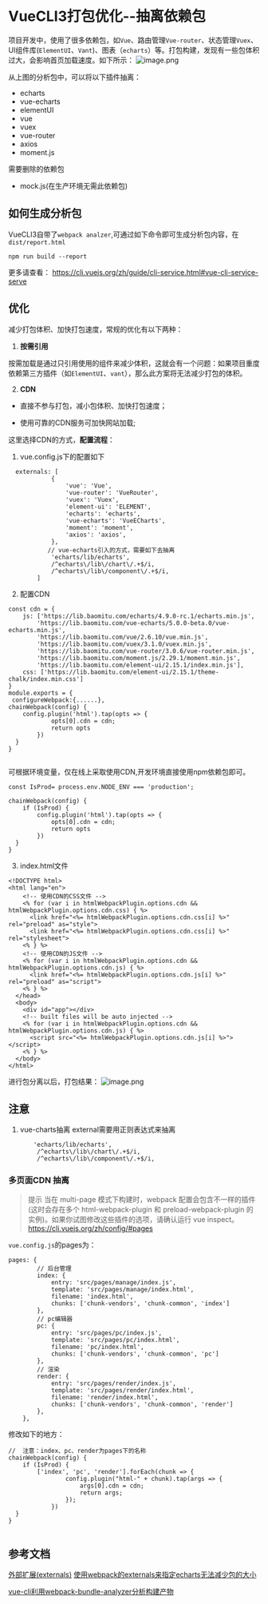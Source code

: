 # VueCLI3打包优化--抽离依赖包
项目开发中，使用了很多依赖包，如`Vue`、路由管理`Vue-router`、状态管理`Vuex`、UI组件库(`ElementUI`、`Vant`)、图表（`echarts`）等。打包构建，发现有一些包体积过大，会影响首页加载速度。如下所示：
![image.png](https://upload-images.jianshu.io/upload_images/11899053-de060a0c0f6fe967.png?imageMogr2/auto-orient/strip%7CimageView2/2/w/1240)

从上图的分析包中，可以将以下插件抽离：
- echarts
- vue-echarts
- elementUI
- vue
- vuex
- vue-router
- axios
- moment.js

需要删除的依赖包

- mock.js(在生产环境无需此依赖包)

## 如何生成分析包
VueCLI3自带了`webpack analzer`,可通过如下命令即可生成分析包内容，在`dist/report.html`
```
npm run build --report
```
更多请查看：
https://cli.vuejs.org/zh/guide/cli-service.html#vue-cli-service-serve

## 优化
减少打包体积、加快打包速度，常规的优化有以下两种：

1. **按需引用**

按需加载是通过只引用使用的组件来减少体积，这就会有一个问题：如果项目重度依赖第三方插件（如`ElementUI`、`vant`），那么此方案将无法减少打包的体积。

2. **CDN**

- 直接不参与打包，减小包体积、加快打包速度；

- 使用可靠的CDN服务可加快网站加载;


这里选择CDN的方式，**配置流程**：

1. vue.config.js下的配置如下
```
  externals: [
            {
                'vue': 'Vue',
                'vue-router': 'VueRouter',
                'vuex': 'Vuex',
                'element-ui': 'ELEMENT',
                'echarts': 'echarts',
                'vue-echarts': 'VueECharts',
                'moment': 'moment',
                'axios': 'axios',
            },  
           // vue-echarts引入的方式，需要如下去抽离
            'echarts/lib/echarts',
            /^echarts\/lib\/chart\/.+$/i,
            /^echarts\/lib\/component\/.+$/i,
        ]

```
2. 配置CDN

```
const cdn = {
    js: ['https://lib.baomitu.com/echarts/4.9.0-rc.1/echarts.min.js',
        'https://lib.baomitu.com/vue-echarts/5.0.0-beta.0/vue-echarts.min.js',
        'https://lib.baomitu.com/vue/2.6.10/vue.min.js',
        'https://lib.baomitu.com/vuex/3.1.0/vuex.min.js',
        'https://lib.baomitu.com/vue-router/3.0.6/vue-router.min.js',
        'https://lib.baomitu.com/moment.js/2.29.1/moment.min.js',
        'https://lib.baomitu.com/element-ui/2.15.1/index.min.js'],
    css: ['https://lib.baomitu.com/element-ui/2.15.1/theme-chalk/index.min.css']
}
module.exports = {
 configureWebpack:{......},
chainWebpack(config) {
    config.plugin('html').tap(opts => {
            opts[0].cdn = cdn;
            return opts
        })
  }
}


```
可根据环境变量，仅在线上采取使用CDN,开发环境直接使用npm依赖包即可。

```
const IsProd= process.env.NODE_ENV === 'production';

chainWebpack(config) {
    if (IsProd) {
        config.plugin('html').tap(opts => {
            opts[0].cdn = cdn;
            return opts
        })
  }
}

```
3. index.html文件
```
<!DOCTYPE html>
<html lang="en">
    <!-- 使用CDN的CSS文件 -->
    <% for (var i in htmlWebpackPlugin.options.cdn && htmlWebpackPlugin.options.cdn.css) { %>
      <link href="<%= htmlWebpackPlugin.options.cdn.css[i] %>" rel="preload" as="style">
      <link href="<%= htmlWebpackPlugin.options.cdn.css[i] %>" rel="stylesheet">
    <% } %>
    <!-- 使用CDN的JS文件 -->
    <% for (var i in htmlWebpackPlugin.options.cdn && htmlWebpackPlugin.options.cdn.js) { %>
      <link href="<%= htmlWebpackPlugin.options.cdn.js[i] %>" rel="preload" as="script">
    <% } %>
  </head>
  <body>
    <div id="app"></div>
    <!-- built files will be auto injected -->
    <% for (var i in htmlWebpackPlugin.options.cdn && htmlWebpackPlugin.options.cdn.js) { %>
      <script src="<%= htmlWebpackPlugin.options.cdn.js[i] %>"></script>
    <% } %>
  </body>
</html>
```

进行包分离以后，打包结果：
![image.png](https://upload-images.jianshu.io/upload_images/11899053-5cf8eba8355f9e56.png?imageMogr2/auto-orient/strip%7CimageView2/2/w/1240)



## 注意
1. vue-charts抽离
   external需要用正则表达式来抽离
 ```
        'echarts/lib/echarts',
         /^echarts\/lib\/chart\/.+$/i,
         /^echarts\/lib\/component\/.+$/i,
```

### 多页面CDN 抽离
> 提示
> 当在 multi-page 模式下构建时，webpack 配置会包含不一样的插件 (这时会存在多个 html-webpack-plugin 和 preload-webpack-plugin 的实例)。如果你试图修改这些插件的选项，请确认运行 vue inspect。https://cli.vuejs.org/zh/config/#pages

`vue.config.js`的pages为：
```
pages: {
		// 后台管理
		index: {
			entry: 'src/pages/manage/index.js',
			template: 'src/pages/manage/index.html',
			filename: 'index.html',
			chunks: ['chunk-vendors', 'chunk-common', 'index']
		},
		// pc编辑器
		pc: {
			entry: 'src/pages/pc/index.js',
			template: 'src/pages/pc/index.html',
			filename: 'pc/index.html',
			chunks: ['chunk-vendors', 'chunk-common', 'pc']
		},
		// 渲染
		render: {
			entry: 'src/pages/render/index.js',
			template: 'src/pages/render/index.html',
			filename: 'render/index.html',
			chunks: ['chunk-vendors', 'chunk-common', 'render']
		},
	},
```
修改如下的地方：
```
//  注意：index、pc、render为pages下的名称
chainWebpack(config) {
    if (IsProd) {
    	['index', 'pc', 'render'].forEach(chunk => {
				config.plugin("html-" + chunk).tap(args => {
					args[0].cdn = cdn;
					return args;
				});
			})
  }
}


```

## 参考文档
[外部扩展(externals)](https://www.webpackjs.com/configuration/externals/)
[使用webpack的externals来指定echarts无法减少包的大小](https://github.com/ecomfe/vue-echarts/issues/92)

[vue-cli利用webpack-bundle-analyzer分析构建产物](https://blog.csdn.net/sanchuanhi/article/details/105259027)

